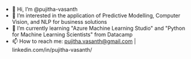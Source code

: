 - 👋 Hi, I’m @pujitha-vasanth
- 👀 I’m interested in the application of Predictive Modelling, Computer Vision, and NLP for business solutions
- 🌱 I’m currently learning "Azure Machine Learning Studio" and "Python for Machine Learning Scientists" from Datacamp
- 📫 How to reach me: pujitha.vasanth@gmail.com | linkedin.com/in/pujitha-vasanth/

<!---
pujitha-vasanth/pujitha-vasanth is a ✨ special ✨ repository because its `README.md` (this file) appears on your GitHub profile.
You can click the Preview link to take a look at your changes.
--->
